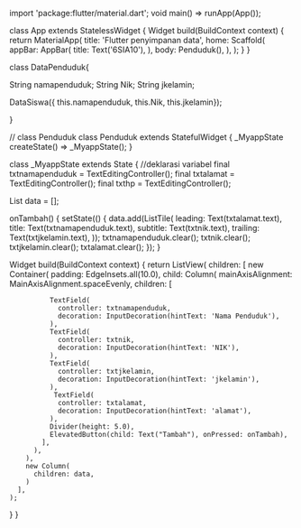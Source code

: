 import 'package:flutter/material.dart';
void main() => runApp(App());

class App extends StatelessWidget {
  Widget build(BuildContext context) {
    return MaterialApp(
      title: 'Flutter penyimpanan data',
      home: Scaffold(
        appBar: AppBar(
          title: Text('6SIA10'),
        ),
        body: Penduduk(),
      ),
    );
  }
}

class DataPenduduk{
  
  String namapenduduk;
  String Nik;
  String jkelamin;
  
  
  DataSiswa({ this.namapenduduk, this.Nik, this.jkelamin});
  
}

// class Penduduk
class Penduduk extends StatefulWidget {
  _MyappState createState() => _MyappState();
}

class _MyappState extends State<Siswa> {
  //deklarasi variabel
  final txtnamapenduduk = TextEditingController();
  final txtalamat = TextEditingController();
  final txthp = TextEditingController();
  

  List<Widget> data = [];

  onTambah() {
    setState(() {
      data.add(ListTile(
        leading: Text(txtalamat.text),
        title: Text(txtnamapenduduk.text),
        subtitle: Text(txtnik.text),
        trailing: Text(txtjkelamin.text),
      ));
      txtnamapenduduk.clear();
      txtnik.clear();
      txtjkelamin.clear();
      txtalamat.clear();
    });
  }

  Widget build(BuildContext context) {
    return ListView(
      children: <Widget>[
        new Container(
          padding: EdgeInsets.all(10.0),
          child: Column(
            mainAxisAlignment: MainAxisAlignment.spaceEvenly,
            children: <Widget>[
           
              TextField(
                controller: txtnamapenduduk,
                decoration: InputDecoration(hintText: 'Nama Penduduk'),
              ),
              TextField(
                controller: txtnik,
                decoration: InputDecoration(hintText: 'NIK'),
              ),
              TextField(
                controller: txtjkelamin,
                decoration: InputDecoration(hintText: 'jkelamin'),
              ),
               TextField(
                controller: txtalamat,
                decoration: InputDecoration(hintText: 'alamat'),
              ),
              Divider(height: 5.0),
              ElevatedButton(child: Text("Tambah"), onPressed: onTambah),
            ],
          ),
        ),
        new Column(
          children: data,
        )
      ],
    );
  }
}
